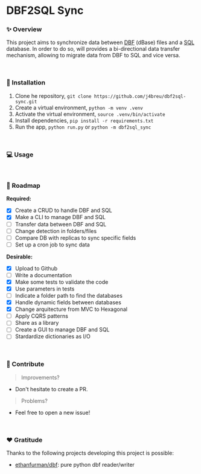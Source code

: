 # DBF2SQL Sync


### ✨ Overview

This project aims to synchronize data between [DBF](https://en.wikipedia.org/wiki/DBF) (dBase) files and a [SQL](https://en.wikipedia.org/wiki/SQL) database. In order to do so, will provides a bi-directional data transfer mechanism, allowing to migrate data from DBF to SQL and vice versa.

&nbsp;

### 🔌 Installation

1. Clone he repository, `git clone https://github.com/j4breu/dbf2sql-sync.git`
2. Create a virtual environment, `python -m venv .venv`
3. Activate the virtual environment, `source .venv/bin/activate`
4. Install dependencies, `pip install -r requirements.txt`
5. Run the app, `python run.py` or `python -m dbf2sql_sync`

&nbsp;

### 💻 Usage


&nbsp;

### 📝 Roadmap

**Required:**
- [x] Create a CRUD to handle DBF and SQL
- [x] Make a CLI to manage DBF and SQL
- [ ] Transfer data between DBF and SQL
- [ ] Change detection in folders/files
- [ ] Compare DB with replicas to sync specific fields
- [ ] Set up a cron job to sync data

**Desirable:**
- [x] Upload to Github
- [ ] Write a documentation
- [x] Make some tests to validate the code
- [x] Use parameters in tests
- [ ] Indicate a folder path to find the databases
- [x] Handle dynamic fields between databases
- [x] Change arquitecture from MVC to Hexagonal 
- [ ] Apply CQRS patterns
- [ ] Share as a library
- [ ] Create a GUI to manage DBF and SQL
- [ ] Stardardize dictionaries as I/O

&nbsp;

### 👐 Contribute

> Improvements?

- Don't hesitate to create a PR.

> Problems?

- Feel free to open a new issue!

&nbsp;

### ❤️  Gratitude

Thanks to the following projects developing this project is possible:

- [ethanfurman/dbf](https://github.com/ethanfurman/dbf): pure python dbf reader/writer
